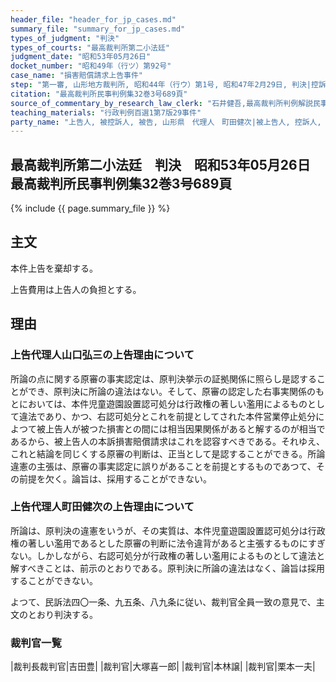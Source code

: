 ```yaml
---
header_file: "header_for_jp_cases.md"
summary_file: "summary_for_jp_cases.md"
types_of_judgment: "判決"
types_of_courts: "最高裁判所第二小法廷"
judgment_date: "昭和53年05月26日"
docket_number: "昭和49年（行ツ）第92号"
case_name: "損害賠償請求上告事件"
step: "第一審, 山形地方裁判所, 昭和44年（行ウ）第1号, 昭和47年2月29日, 判決|控訴審, 仙台高等裁判所, 昭和47年（行コ）第3号, 昭和49年7月8日, 判決"
citation: "最高裁判所民事判例集32巻3号689頁"
source_of_commentary_by_research_law_clerk: "石井健吾,最高裁判所判例解説民事篇昭和53年度205頁"
teaching_materials: "行政判例百選1第7版29事件"
party_name: "上告人, 被控訴人, 被告, 山形県　代理人　町田健次|被上告人, 控訴人, 原告, 有限会社平商事　代理人　安達十郎"
---
```


## 最高裁判所第二小法廷　判決　昭和53年05月26日　最高裁判所民事判例集32巻3号689頁

{% include {{ page.summary_file }}  %}




## 主文



本件上告を棄却する。

上告費用は上告人の負担とする。





## 理由



### 上告代理人山口弘三の上告理由について

所論の点に関する原審の事実認定は、原判決挙示の証拠関係に照らし是認することができ、原判決に所論の違法はない。そして、原審の認定した右事実関係のもとにおいては、本件児童遊園設置認可処分は行政権の著しい濫用によるものとして違法であり、かつ、右認可処分とこれを前提としてされた本件営業停止処分によつて被上告人が被つた損害との間には相当因果関係があると解するのが相当であるから、被上告人の本訴損害賠償請求はこれを認容すべきである。それゆえ、これと結論を同じくする原審の判断は、正当として是認することができる。所論違憲の主張は、原審の事実認定に誤りがあることを前提とするものであつて、その前提を欠く。論旨は、採用することができない。

### 上告代理人町田健次の上告理由について

所論は、原判決の違憲をいうが、その実質は、本件児童遊園設置認可処分は行政権の著しい濫用であるとした原審の判断に法令違背があると主張するものにすぎない。しかしながら、右認可処分が行政権の著しい濫用によるものとして違法と解すべきことは、前示のとおりである。原判決に所論の違法はなく、論旨は採用することができない。

よつて、民訴法四〇一条、九五条、八九条に従い、裁判官全員一致の意見で、主文のとおり判決する。

### 裁判官一覧

|裁判長裁判官|吉田豊|
|裁判官|大塚喜一郎|
|裁判官|本林譲|
|裁判官|栗本一夫|

